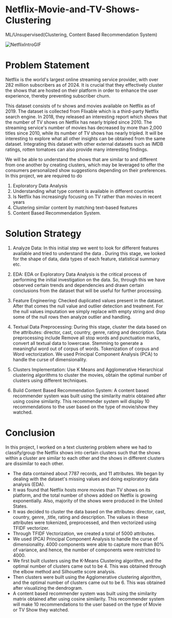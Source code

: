# Netflix-Movie-and-TV-Shows-Clustering
ML/Unsupervised(Clustering, Content Based Recommendation System)

![NetflixIntroGIF](https://user-images.githubusercontent.com/99022806/216792109-d84b661a-4f28-42c0-88d3-20217c88f458.gif)

# Problem Statement
Netflix is the world's largest online streaming service provider, with over 282 million subscribers as of 2024. It is crucial that they effectively cluster the shows that are hosted on their platform in order to enhance the user experience, thereby preventing subscriber churn.

This dataset consists of tv shows and movies available on Netflix as of 2019. The dataset is collected from Flixable which is a third-party Netflix search engine. In 2018, they released an interesting report which shows that the number of TV shows on Netflix has nearly tripled since 2010. The streaming service's number of movies has decreased by more than 2,000 titles since 2010, while its number of TV shows has nearly tripled. It will be interesting to explore what all other insights can be obtained from the same dataset. Integrating this dataset with other external datasets such as IMDB ratings, rotten tomatoes can also provide many interesting findings.

We will be able to understand the shows that are similar to and different from one another by creating clusters, which may be leveraged to offer the consumers personalized show suggestions depending on their preferences.
In this project, we are required to do
1. Exploratory Data Analysis
2. Understanding what type content is available in different countries
3. Is Netflix has increasingly focusing on TV rather than movies in recent years
4. Clustering similar content by matching text-based features
5. Content Based Recommendation System.

# Solution Strategy

1. Analyze Data:
In this initial step we went to look for different features available and tried to understand the data . During this stage, we looked for the shape of data, data types of each feature, statistical summary etc.

2. EDA:
EDA or Exploratory Data Analysis is the critical process of performing the initial investigation on the data. So, through this we have observed certain trends and dependencies and drawn certain conclusions from the dataset that will be useful for further processing.

3. Feature Engineering:
Checked duplicated values present in the dataset. After that comes the null value and outlier detection and treatment. For the null values imputation we simply replace with empty string and drop some of the null rows then analyze outlier and handling.

4. Textual Data Preprocessing:
During this stage, cluster the data based on the attributes: director, cast, country, genre, rating and description. Data preprocessing include Remove all stop words and punctuation marks, convert all textual data to lowercase. Stemming to generate a meaningful word out of corpus of words. Tokenization of corpus and Word vectorization. We used Principal Component Analysis (PCA) to handle the curse of dimensionality.

5. Clusters Implementation:
Use K Means and Agglomerative Hierarchical clustering algorithms to cluster the movies, obtain the optimal number of clusters using different techniques.

6. Build Content Based Recommendation System:
A content based recommender system was built using the similarity matrix obtained after using cosine similarity. This recommender system will display 10 recommendations to the user based on the type of movie/show they watched.

# Conclusion
In this project, I worked on a text clustering problem where we had to classify/group the Netflix shows into certain clusters such that the shows within a cluster are
similar to each other and the shows in different clusters are dissimilar to each other.
*   The data contained about 7787 records, and 11 attributes.
We began by dealing with the dataset's missing values and doing exploratory data analysis (EDA).
*   It was found that Netflix hosts more movies than TV shows on its platform, and the total number of shows added on Netflix is growing exponentially. Also, majority of the shows were produced in the United States.
*   It was decided to cluster the data based on the attributes: director, cast, country, genre, ,title, rating and description. The values in these attributes were tokenized, preprocessed, and then vectorized using TFIDF vectorizer.
*   Through TFIDF Vectorization, we created a total of 5000 attributes.
*   We used (PCA) Principal Component Analysis  to handle the curse of dimensionality. 4000 components were able to capture more than 80% of variance, and
hence, the number of components were restricted to 4000.
*   We first built clusters using the K-Means Clustering algorithm, and the optimal number of clusters came out to be 4. This was obtained through the elbow method
and Silhouette score analysis.
*   Then clusters were built using the Agglomerative clustering algorithm, and the optimal number of clusters came out to be 6. This was obtained after visualizing
the dendrogram.
*   A content based recommender system was built using the similarity matrix obtained after using cosine similarity. This recommender system will make 10
recommendations to the user based on the type of Movie or TV Show they watched.

